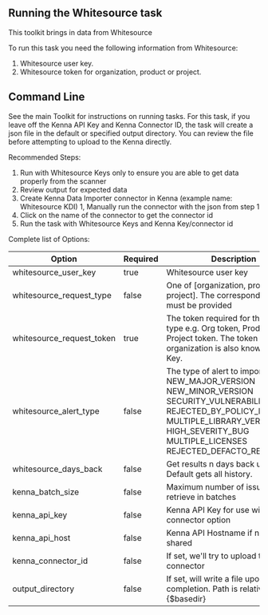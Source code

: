 ## Running the Whitesource task 

This toolkit brings in data from Whitesource

To run this task you need the following information from Whitesource: 

1. Whitesource user key.
2. Whitesource token for organization, product or project.

## Command Line

See the main Toolkit for instructions on running tasks. For this task, if you leave off the Kenna API Key and Kenna Connector ID, the task will create a json file in the default or specified output directory. You can review the file before attempting to upload to the Kenna directly.

Recommended Steps: 

1. Run with Whitesource Keys only to ensure you are able to get data properly from the scanner
1. Review output for expected data
1. Create Kenna Data Importer connector in Kenna (example name: Whitesource KDI) 
1, Manually run the connector with the json from step 1 
1. Click on the name of the connector to get the connector id
1. Run the task with Whitesource Keys and Kenna Key/connector id



Complete list of Options:

| Option                    | Required | Description                                                                                                                                                                                                          | default                |
|---------------------------|----------|----------------------------------------------------------------------------------------------------------------------------------------------------------------------------------------------------------------------|------------------------|
| whitesource_user_key      | true     | Whitesource user key                                                                                                                                                                                                 | n/a                    |
| whitesource_request_type  | false    | One of [organization, product, project]. The corresponding token must be provided                                                                                                                                    | organization           |
| whitesource_request_token | true     | The token required for the request type e.g. Org token, Product token, Project token. The token for organization is also know as API Key.                                                                            | n/a                    |
| whitesource_alert_type    | false    | The type of alert to import. Allowed: NEW_MAJOR_VERSION NEW_MINOR_VERSION SECURITY_VULNERABILITY REJECTED_BY_POLICY_RESOURCE MULTIPLE_LIBRARY_VERSIONS HIGH_SEVERITY_BUG MULTIPLE_LICENSES REJECTED_DEFACTO_RESOURCE | SECURITY_VULNERABILITY |
| whitesource_days_back     | false    | Get results n days back up to today. Default gets all history.                                                                                                                                                       | n/a                    |
| kenna_batch_size          | false    | Maximum number of issues to retrieve in batches                                                                                                                                                                      | 100                    |
| kenna_api_key             | false    | Kenna API Key for use with connector option                                                                                                                                                                          | n/a                    |
| kenna_api_host            | false    | Kenna API Hostname if not US shared                                                                                                                                                                                  | api.kennasecurity.com  |
| kenna_connector_id        | false    | If set, we'll try to upload to this connector                                                                                                                                                                        | n/a                    |
| output_directory          | false    | If set, will write a file upon completion. Path is relative to #{$basedir}                                                                                                                                           | output/burp            |
